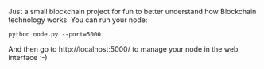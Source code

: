 Just a small blockchain project for fun to better understand how Blockchain technology works.
You can run your node:
```
python node.py --port=5000
```
And then go to http://localhost:5000/ to manage your node in the web interface :-)
